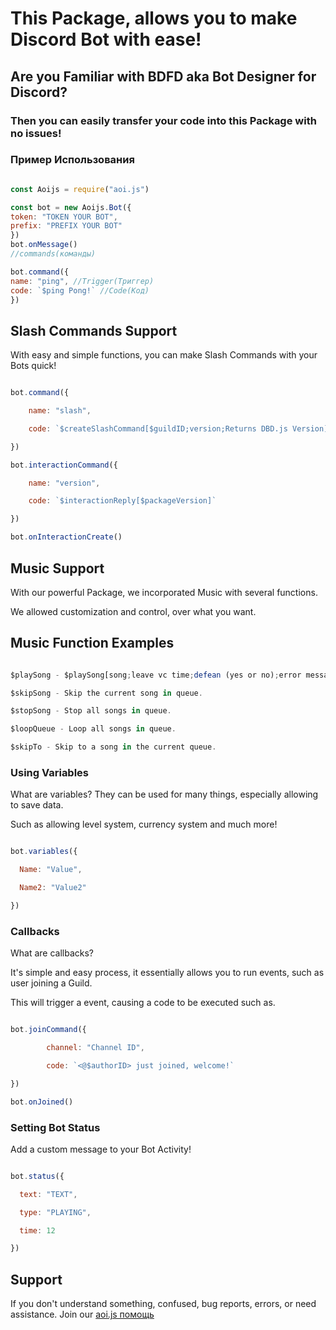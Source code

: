 # This Package, allows you to make Discord Bot with ease!

## Are you Familiar with BDFD aka Bot Designer for Discord?

### Then you can easily transfer your code into this Package with no issues!



### Пример Использования

```js

const Aoijs = require("aoi.js")

const bot = new Aoijs.Bot({
token: "TOKEN YOUR BOT",
prefix: "PREFIX YOUR BOT"
})
bot.onMessage()
//commands(команды)

bot.command({
name: "ping", //Trigger(Триггер)
code: `$ping Pong!` //Code(Код)
})
```

## Slash Commands Support

With easy and simple functions, you can make Slash Commands with your Bots quick!

```js

bot.command({

    name: "slash",

    code: `$createSlashCommand[$guildID;version;Returns DBD.js Version]`

})

bot.interactionCommand({

    name: "version", 

    code: `$interactionReply[$packageVersion]`

})

bot.onInteractionCreate()

```



## Music Support

With our powerful Package, we incorporated Music with several functions.

We allowed customization and control, over what you want.

## Music Function Examples

```js

$playSong - $playSong[song;leave vc time;defean (yes or no);error message]

$skipSong - Skip the current song in queue.

$stopSong - Stop all songs in queue.

$loopQueue - Loop all songs in queue.

$skipTo - Skip to a song in the current queue.

```



### Using Variables

What are variables? They can be used for many things, especially allowing to save data.

Such as allowing level system, currency system and much more!

```js

bot.variables({

  Name: "Value",

  Name2: "Value2"

})

```

### Callbacks

What are callbacks?

It's simple and easy process, it essentially allows you to run events, such as user joining a Guild.

This will trigger a event, causing a code to be executed such as.

```js

bot.joinCommand({

        channel: "Channel ID", 

        code: `<@$authorID> just joined, welcome!`

})

bot.onJoined()

```

### Setting Bot Status

Add a custom message to your Bot Activity!

```js

bot.status({

  text: "TEXT",

  type: "PLAYING",

  time: 12

})

```

## Support

If you don't understand something, confused, bug reports, errors, or need assistance. Join our [aoi.js помощь](https://discord.gg/BJ2bGpsy)

